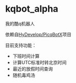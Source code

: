 # kqbot_alpha
我的酷q机器人

依赖自[HyDevelop/PicqBotX](https://github.com/HyDevelop/PicqBotX)项目

目前支持功能：
* 下班时间计算
* 计算UTC标准时转北京时间
* 最近的放假时间查询
* 随机毒鸡汤